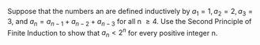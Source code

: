 Suppose that the numbers an are defined inductively by $a_1=1, a_2=2, a_3=3,$ and $a_n = a_{n-1} + a_{n-2} + a_{n-3}$ for all n $\geq{4}$. Use the Second Principle of Finite Induction to show that $a_n < 2^n$ for every positive integer n.